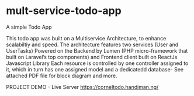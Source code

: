 # mult-service-todo-app
A simple Todo App

This todo app was built on a Multiservice Architecture, to enhance scalabiltiy and speed.
The architecture features two services (User and UserTasks)
Powered on the Backend by Lumen (PHP micro-framework that built on Laravel’s top components) and Frontend client built on ReactJs Javascript Library
Each resource is controlled by one controller assigned to it, which in turn has one assigned model and a dedicatedd database- See attached PDF file for block diagram and more.
 

PROJECT DEMO - Live Server
https://corneltodo.handiman.ng/


